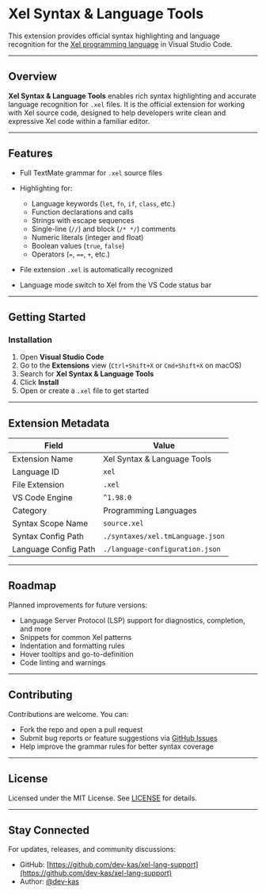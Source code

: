 # Xel Syntax & Language Tools

This extension provides official syntax highlighting and language recognition for the [Xel programming language](https://github.com/dev-kas/xel) in Visual Studio Code.

---

## Overview

**Xel Syntax & Language Tools** enables rich syntax highlighting and accurate language recognition for `.xel` files. It is the official extension for working with Xel source code, designed to help developers write clean and expressive Xel code within a familiar editor.

---

## Features

* Full TextMate grammar for `.xel` source files
* Highlighting for:

  * Language keywords (`let`, `fn`, `if`, `class`, etc.)
  * Function declarations and calls
  * Strings with escape sequences
  * Single-line (`//`) and block (`/* */`) comments
  * Numeric literals (integer and float)
  * Boolean values (`true`, `false`)
  * Operators (`=`, `==`, `+`, etc.)
* File extension `.xel` is automatically recognized
* Language mode switch to Xel from the VS Code status bar

---

## Getting Started

### Installation

1. Open **Visual Studio Code**
2. Go to the **Extensions** view (`Ctrl+Shift+X` or `Cmd+Shift+X` on macOS)
3. Search for **Xel Syntax & Language Tools**
4. Click **Install**
5. Open or create a `.xel` file to get started

---

## Extension Metadata

| Field                | Value                            |
| -------------------- | -------------------------------- |
| Extension Name       | Xel Syntax & Language Tools |
| Language ID          | `xel`                            |
| File Extension       | `.xel`                           |
| VS Code Engine       | `^1.98.0`                        |
| Category             | Programming Languages            |
| Syntax Scope Name    | `source.xel`                     |
| Syntax Config Path   | `./syntaxes/xel.tmLanguage.json` |
| Language Config Path | `./language-configuration.json`  |

---

## Roadmap

Planned improvements for future versions:

* Language Server Protocol (LSP) support for diagnostics, completion, and more
* Snippets for common Xel patterns
* Indentation and formatting rules
* Hover tooltips and go-to-definition
* Code linting and warnings

---

## Contributing

Contributions are welcome. You can:

* Fork the repo and open a pull request
* Submit bug reports or feature suggestions via [GitHub Issues](https://github.com/dev-kas/xel-lang-support/issues)
* Help improve the grammar rules for better syntax coverage

---

## License

Licensed under the MIT License. See [LICENSE](./LICENSE) for details.

---

## Stay Connected

For updates, releases, and community discussions:

* GitHub: [https://github.com/dev-kas/xel-lang-support](https://github.com/dev-kas/xel-lang-support)
* Author: [@dev-kas](https://github.com/dev-kas)
